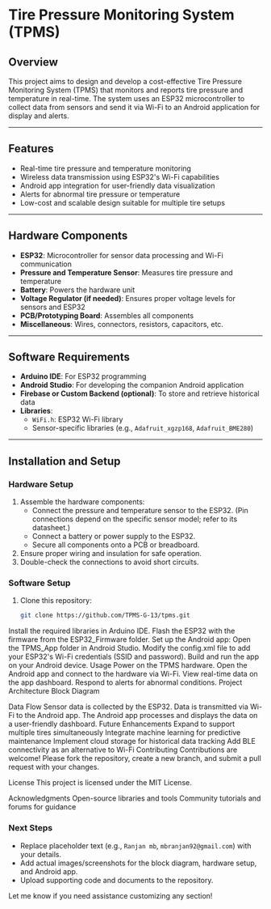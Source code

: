 # Tire Pressure Monitoring System (TPMS)

## Overview
This project aims to design and develop a cost-effective Tire Pressure Monitoring System (TPMS) that monitors and reports tire pressure and temperature in real-time. The system uses an ESP32 microcontroller to collect data from sensors and send it via Wi-Fi to an Android application for display and alerts.

---

## Features
- Real-time tire pressure and temperature monitoring
- Wireless data transmission using ESP32's Wi-Fi capabilities
- Android app integration for user-friendly data visualization
- Alerts for abnormal tire pressure or temperature
- Low-cost and scalable design suitable for multiple tire setups

---

## Hardware Components
- **ESP32**: Microcontroller for sensor data processing and Wi-Fi communication
- **Pressure and Temperature Sensor**: Measures tire pressure and temperature
- **Battery**: Powers the hardware unit
- **Voltage Regulator (if needed)**: Ensures proper voltage levels for sensors and ESP32
- **PCB/Prototyping Board**: Assembles all components
- **Miscellaneous**: Wires, connectors, resistors, capacitors, etc.

---

## Software Requirements
- **Arduino IDE**: For ESP32 programming
- **Android Studio**: For developing the companion Android application
- **Firebase or Custom Backend (optional)**: To store and retrieve historical data
- **Libraries**:
  - `WiFi.h`: ESP32 Wi-Fi library
  - Sensor-specific libraries (e.g., `Adafruit_xgzp168`, `Adafruit_BME280`)

---

## Installation and Setup

### Hardware Setup
1. Assemble the hardware components:
   - Connect the pressure and temperature sensor to the ESP32. (Pin connections depend on the specific sensor model; refer to its datasheet.)
   - Connect a battery or power supply to the ESP32.
   - Secure all components onto a PCB or breadboard.
2. Ensure proper wiring and insulation for safe operation.
3. Double-check the connections to avoid short circuits.

### Software Setup
1. Clone this repository:
   ```bash
   git clone https://github.com/TPMS-G-13/tpms.git
Install the required libraries in Arduino IDE.
Flash the ESP32 with the firmware from the ESP32_Firmware folder.
Set up the Android app:
Open the TPMS_App folder in Android Studio.
Modify the config.xml file to add your ESP32's Wi-Fi credentials (SSID and password).
Build and run the app on your Android device.
Usage
Power on the TPMS hardware.
Open the Android app and connect to the hardware via Wi-Fi.
View real-time data on the app dashboard.
Respond to alerts for abnormal conditions.
Project Architecture
Block Diagram

Data Flow
Sensor data is collected by the ESP32.
Data is transmitted via Wi-Fi to the Android app.
The Android app processes and displays the data on a user-friendly dashboard.
Future Enhancements
Expand to support multiple tires simultaneously
Integrate machine learning for predictive maintenance
Implement cloud storage for historical data tracking
Add BLE connectivity as an alternative to Wi-Fi
Contributing
Contributions are welcome! Please fork the repository, create a new branch, and submit a pull request with your changes.

License
This project is licensed under the MIT License.

Acknowledgments
Open-source libraries and tools
Community tutorials and forums for guidance

### Next Steps
- Replace placeholder text (e.g., `Ranjan mb`, `mbranjan92@gmail.com`) with your details.
- Add actual images/screenshots for the block diagram, hardware setup, and Android app.
- Upload supporting code and documents to the repository.

Let me know if you need assistance customizing any section!
